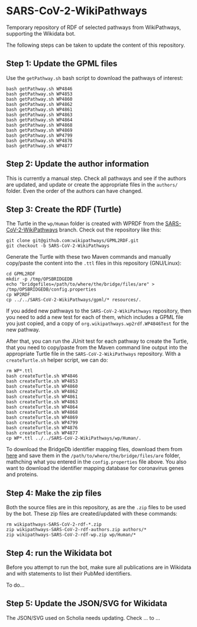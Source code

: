 # SARS-CoV-2-WikiPathways

Temporary repository of RDF of selected pathways from WikiPathways, supporting the Wikidata bot.

The following steps can be taken to update the content of this repository.

## Step 1: Update the GPML files

Use the `getPathway.sh` bash script to download the pathways of interest:

```shell
bash getPathway.sh WP4846
bash getPathway.sh WP4853
bash getPathway.sh WP4860
bash getPathway.sh WP4862
bash getPathway.sh WP4861
bash getPathway.sh WP4863
bash getPathway.sh WP4864
bash getPathway.sh WP4868
bash getPathway.sh WP4869
bash getPathway.sh WP4799
bash getPathway.sh WP4876
bash getPathway.sh WP4877
```

## Step 2: Update the author information

This is currently a manual step. Check all pathways and see if the authors are updated,
and update or create the appropriate files in the `authors/` folder. Even the order of
the authors can have changed.

## Step 3: Create the RDF (Turtle)

The Turtle in the `wp/Human` folder is created with WPRDF from the
[SARS-CoV-2-WikiPathways](https://github.com/wikipathways/GPML2RDF/tree/SARS-CoV-2-WikiPathways)
branch. Check out the repository like this:

```shell
git clone git@github.com:wikipathways/GPML2RDF.git
git checkout -b SARS-CoV-2-WikiPathways
```

Generate the Turtle with these two Maven commands and manually copy/paste the content
into the `.ttl` files in this repository (GNU/Linux):

```shell
cd GPML2RDF
mkdir -p /tmp/OPSBRIDGEDB
echo "bridgefiles=/path/to/where/the/bridge/files/are" > /tmp/OPSBRIDGEDB/config.properties
cp WP2RDF
cp ../../SARS-CoV-2-WikiPathways/gpml/* resources/.
```

If you added new pathways to the `SARS-CoV-2-WikiPathways` repository, then you need to
add a new test for each of them, which includes a GPML file you just copied, and a
copy of `org.wikipathways.wp2rdf.WP4846Test` for the new pathway.

After that, you can run the JUnit test for each pathway to create the Turtle, that
you need to copy/paste from the Maven command line output into the appropriate
Turtle file in the `SARS-CoV-2-WikiPathways` repository. With a `createTurtle.sh`
helper script, we can do:

```shell
rm WP*.ttl
bash createTurtle.sh WP4846
bash createTurtle.sh WP4853
bash createTurtle.sh WP4860
bash createTurtle.sh WP4862
bash createTurtle.sh WP4861
bash createTurtle.sh WP4863
bash createTurtle.sh WP4864
bash createTurtle.sh WP4868
bash createTurtle.sh WP4869
bash createTurtle.sh WP4799
bash createTurtle.sh WP4876
bash createTurtle.sh WP4877
cp WP*.ttl ../../SARS-CoV-2-WikiPathways/wp/Human/.
```

To download the BridgeDb identifier mapping files, download them from
[here](https://bridgedb.github.io/data/gene_database/)
and save them in the `/path/to/where/the/bridge/files/are` folder, mathching what
you entered in the `config.properties` file above. You also want
to download the identifier mapping database for coronavirus
genes and proteins.

## Step 4: Make the zip files

Both the source files are in this repository, as are the `.zip` files to be used by the bot.
These zip files are created/updated with these commands:

```shell
rm wikipathways-SARS-CoV-2-rdf-*.zip
zip wikipathways-SARS-CoV-2-rdf-authors.zip authors/*
zip wikipathways-SARS-CoV-2-rdf-wp.zip wp/Human/*
```

## Step 4: run the Wikidata bot

Before you attempt to run the bot, make sure all publications are in Wikidata
and with statements to list their PubMed identifiers.

To do...

## Step 5: Update the JSON/SVG for Wikidata

The JSON/SVG used on Scholia needs updating. Check ... to ...
